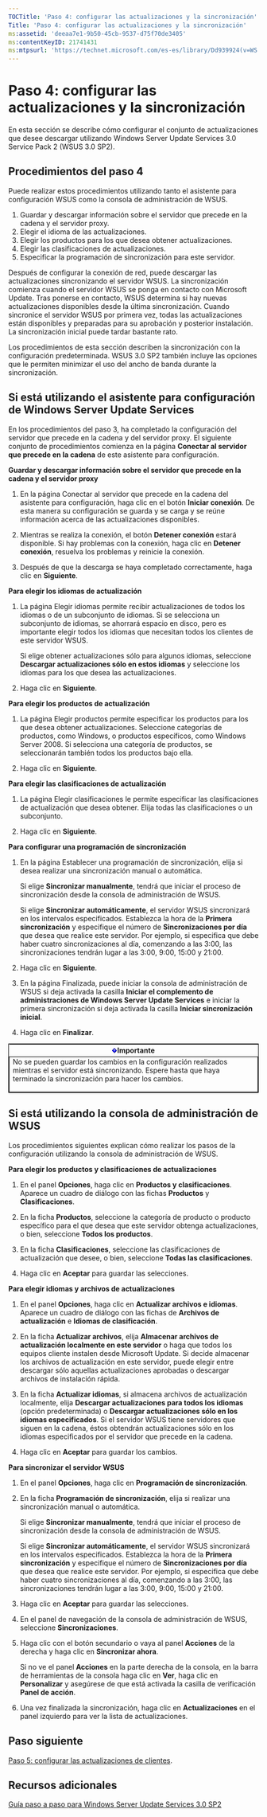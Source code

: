```yaml
---
TOCTitle: 'Paso 4: configurar las actualizaciones y la sincronización'
Title: 'Paso 4: configurar las actualizaciones y la sincronización'
ms:assetid: 'deeaa7e1-9b50-45cb-9537-d75f70de3405'
ms:contentKeyID: 21741431
ms:mtpsurl: 'https://technet.microsoft.com/es-es/library/Dd939924(v=WS.10)'
---
```


Paso 4: configurar las actualizaciones y la sincronización
==========================================================

En esta sección se describe cómo configurar el conjunto de actualizaciones que desee descargar utilizando Windows Server Update Services 3.0 Service Pack 2 (WSUS 3.0 SP2).

Procedimientos del paso 4
-------------------------

Puede realizar estos procedimientos utilizando tanto el asistente para configuración WSUS como la consola de administración de WSUS.

1.  Guardar y descargar información sobre el servidor que precede en la cadena y el servidor proxy.
2.  Elegir el idioma de las actualizaciones.
3.  Elegir los productos para los que desea obtener actualizaciones.
4.  Elegir las clasificaciones de actualizaciones.
5.  Especificar la programación de sincronización para este servidor.

Después de configurar la conexión de red, puede descargar las actualizaciones sincronizando el servidor WSUS. La sincronización comienza cuando el servidor WSUS se ponga en contacto con Microsoft Update. Tras ponerse en contacto, WSUS determina si hay nuevas actualizaciones disponibles desde la última sincronización. Cuando sincronice el servidor WSUS por primera vez, todas las actualizaciones están disponibles y preparadas para su aprobación y posterior instalación. La sincronización inicial puede tardar bastante rato.

Los procedimientos de esta sección describen la sincronización con la configuración predeterminada. WSUS 3.0 SP2 también incluye las opciones que le permiten minimizar el uso del ancho de banda durante la sincronización.

Si está utilizando el asistente para configuración de Windows Server Update Services
------------------------------------------------------------------------------------

En los procedimientos del paso 3, ha completado la configuración del servidor que precede en la cadena y del servidor proxy. El siguiente conjunto de procedimientos comienza en la página **Conectar al servidor que precede en la cadena** de este asistente para configuración.

**Guardar y descargar información sobre el servidor que precede en la cadena y el servidor proxy**
1.  En la página Conectar al servidor que precede en la cadena del asistente para configuración, haga clic en el botón **Iniciar conexión**. De esta manera su configuración se guarda y se carga y se reúne información acerca de las actualizaciones disponibles.

2.  Mientras se realiza la conexión, el botón **Detener conexión** estará disponible. Si hay problemas con la conexión, haga clic en **Detener conexión**, resuelva los problemas y reinicie la conexión.

3.  Después de que la descarga se haya completado correctamente, haga clic en **Siguiente**.

**Para elegir los idiomas de actualización**
1.  La página Elegir idiomas permite recibir actualizaciones de todos los idiomas o de un subconjunto de idiomas. Si se selecciona un subconjunto de idiomas, se ahorrará espacio en disco, pero es importante elegir todos los idiomas que necesitan todos los clientes de este servidor WSUS.

    Si elige obtener actualizaciones sólo para algunos idiomas, seleccione **Descargar actualizaciones sólo en estos idiomas** y seleccione los idiomas para los que desea las actualizaciones.

2.  Haga clic en **Siguiente**.

**Para elegir los productos de actualización**
1.  La página Elegir productos permite especificar los productos para los que desea obtener actualizaciones. Seleccione categorías de productos, como Windows, o productos específicos, como Windows Server 2008. Si selecciona una categoría de productos, se seleccionarán también todos los productos bajo ella.

2.  Haga clic en **Siguiente**.

**Para elegir las clasificaciones de actualización**
1.  La página Elegir clasificaciones le permite especificar las clasificaciones de actualización que desea obtener. Elija todas las clasificaciones o un subconjunto.

2.  Haga clic en **Siguiente**.

**Para configurar una programación de sincronización**
1.  En la página Establecer una programación de sincronización, elija si desea realizar una sincronización manual o automática.

    Si elige **Sincronizar manualmente**, tendrá que iniciar el proceso de sincronización desde la consola de administración de WSUS.

    Si elige **Sincronizar automáticamente**, el servidor WSUS sincronizará en los intervalos especificados. Establezca la hora de la **Primera sincronización** y especifique el número de **Sincronizaciones por día** que desea que realice este servidor. Por ejemplo, si especifica que debe haber cuatro sincronizaciones al día, comenzando a las 3:00, las sincronizaciones tendrán lugar a las 3:00, 9:00, 15:00 y 21:00.

2.  Haga clic en **Siguiente**.

3.  En la página Finalizada, puede iniciar la consola de administración de WSUS si deja activada la casilla **Iniciar el complemento de administraciones de Windows Server Update Services** e iniciar la primera sincronización si deja activada la casilla **Iniciar sincronización inicial**.

4.  Haga clic en **Finalizar**.

<p> </p>
    <table style="border:1px solid black;">
    <colgroup>
    <col width="100%" />
    </colgroup>
    <thead>
    <tr class="header">
    <th><img src="images/Dd939924.Important(WS.10).gif" />Importante</th>
    </tr>
    </thead>
    <tbody>
    <tr class="odd">
    <td style="border:1px solid black;">No se pueden guardar los cambios en la configuración realizados mientras el servidor está sincronizando. Espere hasta que haya terminado la sincronización para hacer los cambios.
    <p></p></td>
    </tr>
    </tbody>
    </table>
<p> </p>

Si está utilizando la consola de administración de WSUS
-------------------------------------------------------

Los procedimientos siguientes explican cómo realizar los pasos de la configuración utilizando la consola de administración de WSUS.

**Para elegir los productos y clasificaciones de actualizaciones**
1.  En el panel **Opciones**, haga clic en **Productos y clasificaciones**. Aparece un cuadro de diálogo con las fichas **Productos** y **Clasificaciones**.

2.  En la ficha **Productos**, seleccione la categoría de producto o producto específico para el que desea que este servidor obtenga actualizaciones, o bien, seleccione **Todos los productos**.

3.  En la ficha **Clasificaciones**, seleccione las clasificaciones de actualización que desee, o bien, seleccione **Todas las clasificaciones**.

4.  Haga clic en **Aceptar** para guardar las selecciones.

**Para elegir idiomas y archivos de actualizaciones**
1.  En el panel **Opciones**, haga clic en **Actualizar archivos e idiomas**. Aparece un cuadro de diálogo con las fichas de **Archivos de actualización** e **Idiomas de clasificación**.

2.  En la ficha **Actualizar archivos**, elija **Almacenar archivos de actualización localmente en este servidor** o haga que todos los equipos cliente instalen desde Microsoft Update. Si decide almacenar los archivos de actualización en este servidor, puede elegir entre descargar sólo aquellas actualizaciones aprobadas o descargar archivos de instalación rápida.

3.  En la ficha **Actualizar idiomas**, si almacena archivos de actualización localmente, elija **Descargar actualizaciones para todos los idiomas** (opción predeterminada) o **Descargar actualizaciones sólo en los idiomas especificados**. Si el servidor WSUS tiene servidores que siguen en la cadena, éstos obtendrán actualizaciones sólo en los idiomas especificados por el servidor que precede en la cadena.

4.  Haga clic en **Aceptar** para guardar los cambios.

**Para sincronizar el servidor WSUS**
1.  En el panel **Opciones**, haga clic en **Programación de sincronización**.

2.  En la ficha **Programación de sincronización**, elija si realizar una sincronización manual o automática.

    Si elige **Sincronizar manualmente**, tendrá que iniciar el proceso de sincronización desde la consola de administración de WSUS.

    Si elige **Sincronizar automáticamente**, el servidor WSUS sincronizará en los intervalos especificados. Establezca la hora de la **Primera sincronización** y especifique el número de **Sincronizaciones por día** que desea que realice este servidor. Por ejemplo, si especifica que debe haber cuatro sincronizaciones al día, comenzando a las 3:00, las sincronizaciones tendrán lugar a las 3:00, 9:00, 15:00 y 21:00.

3.  Haga clic en **Aceptar** para guardar las selecciones.

4.  En el panel de navegación de la consola de administración de WSUS, seleccione **Sincronizaciones**.

5.  Haga clic con el botón secundario o vaya al panel **Acciones** de la derecha y haga clic en **Sincronizar ahora**.

    Si no ve el panel **Acciones** en la parte derecha de la consola, en la barra de herramientas de la consola haga clic en **Ver**, haga clic en **Personalizar** y asegúrese de que está activada la casilla de verificación **Panel de acción**.

6.  Una vez finalizada la sincronización, haga clic en **Actualizaciones** en el panel izquierdo para ver la lista de actualizaciones.

Paso siguiente
--------------

[Paso 5: configurar las actualizaciones de clientes](https://technet.microsoft.com/5ae60ead-3e94-456c-a692-c0f193ea5d5a).

Recursos adicionales
--------------------

[Guía paso a paso para Windows Server Update Services 3.0 SP2](https://technet.microsoft.com/4b504edc-93b3-45b0-a7e8-d0107f1a4442)
